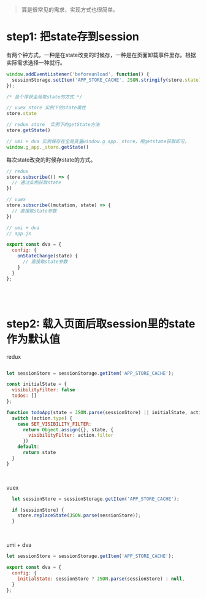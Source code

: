 > 算是很常见的需求，实现方式也很简单。


# step1: 把state存到session
有两个钟方式，一种是在state改变的时候存，一种是在页面卸载事件里存。根据实际需求选择一种就行。
```js
window.addEventListener('beforeunload', function() {
  sessionStorage.setItem('APP_STORE_CACHE', JSON.stringify(store.state));
});

/* 各个库获全局取state的方式 */

// vuex store 实例下的state属性
store.state

// redux store  实例下的getState方法
store.getState()

// umi + dva 实例保存在全局变量window.g_app._store，用getstate获取即可。
window.g_app._store.getState()

```

每次state改变的时候存state的方式。
```js
// redux
store.subscribe(() => {
  // 通过实例获取state
})

// vuex
store.subscribe((mutation, state) => {
  // 直接取state参数
})

// umi + dva
// app.js

export const dva = {
  config: {
    onStateChange(state) {
      // 直接取state参数
    }
  }
};
```


<br>
<br>


# step2: 载入页面后取session里的state作为默认值
redux
```js

let sessionStore = sessionStorage.getItem('APP_STORE_CACHE');

const initialState = {
  visibilityFilter: false
  todos: []
};

function todoApp(state = JSON.parse(sessionStore) || initialState, action) {
  switch (action.type) {
    case SET_VISIBILITY_FILTER:
      return Object.assign({}, state, {
        visibilityFilter: action.filter
      })
    default:
      return state
  }
}

```

<br>

vuex
```js
  let sessionStore = sessionStorage.getItem('APP_STORE_CACHE');

  if (sessionStore) {
    store.replaceState(JSON.parse(sessionStore));
  }
```

<br>

umi + dva
```js
let sessionStore = sessionStorage.getItem('APP_STORE_CACHE');

export const dva = {
  config: {
    initialState: sessionStore ? JSON.parse(sessionStore) : null,
  }
};
```